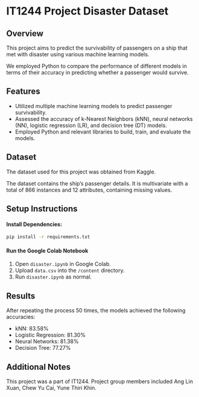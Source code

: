 # IT1244 Project Disaster Dataset

## Overview

This project aims to predict the survivability of passengers on a ship that met with disaster using various machine learning models. 

We employed Python to compare the performance of different models in terms of their accuracy in predicting whether a passenger would survive.

## Features

- Utilized multiple machine learning models to predict passenger survivability.
- Assessed the accuracy of k-Nearest Neighbors (kNN), neural networks (NN), logistic regression (LR), and decision tree (DT) models.
- Employed Python and relevant libraries to build, train, and evaluate the models.

## Dataset

The dataset used for this project was obtained from Kaggle.

The dataset contains the ship’s passenger details. It is multivariate with a total of 866 instances and 12 attributes, containing missing values. 

## Setup Instructions

#### Install Dependencies:

```bash
pip install -r requirements.txt
```

#### Run the Google Colab Notebook

1. Open `disaster.ipynb` in Google Colab.
2. Upload `data.csv` into the `/content` directory.
3. Run `disaster.ipynb` as normal.

## Results

After repeating the process 50 times, the models achieved the following accuracies:

- kNN: 83.58%
- Logistic Regression: 81.30%
- Neural Networks: 81.38%
- Decision Tree: 77.27%

## Additional Notes

This project was a part of IT1244.
Project group members included Ang Lin Xuan, Chew Yu Cai, Yune Thiri Khin.


